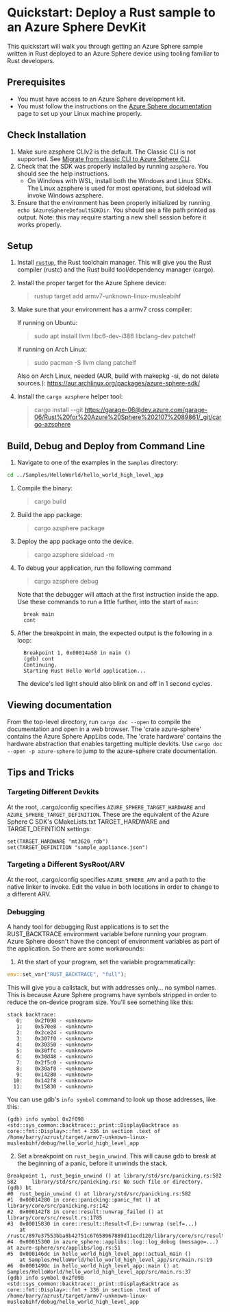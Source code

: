 # Quickstart: Deploy a Rust sample to an Azure Sphere DevKit

This quickstart will walk you through getting an Azure Sphere sample written in Rust deployed to an Azure Sphere device using tooling familiar to Rust developers.

## Prerequisites

- You must have access to an Azure Sphere development kit.
- You must follow the instructions on the [Azure Sphere documentation](https://docs.microsoft.com/en-us/azure-sphere/install/install-sdk-linux?pivots=vs-code-linux) page to set up your Linux machine properly.

## Check Installation

1. Make sure azsphere CLIv2 is the default.  The Classic CLI is not supported.  See [Migrate from classic CLI to Azure Sphere CLI](https://learn.microsoft.com/en-us/azure-sphere/reference/classic-cli-migration?tabs=cliv2beta).
1. Check that the SDK was properly installed by running `azsphere`. You should see the help instructions.
    - On Windows with WSL, install both the Windows and Linux SDKs.  The Linux azsphere is used for most operations, but sideload will invoke Windows azsphere.
1. Ensure that the environment has been properly initialized by running `echo $AzureSphereDefaultSDKDir`. You should see a file path printed as output. Note: this may require starting a new shell session before it works properly.

## Setup

1. Install [`rustup`](https://rustup.rs), the Rust toolchain manager. This will give you the Rust compiler (rustc) and the Rust build tool/dependency manager (cargo).

1. Install the proper target for the Azure Sphere device:

    > rustup target add armv7-unknown-linux-musleabihf

1. Make sure that your environment has a armv7 cross compiler:

    If running on Ubuntu:

    > sudo apt install llvm libc6-dev-i386 libclang-dev patchelf

    If running on Arch Linux:

    > sudo pacman -S llvm clang patchelf

      Also on Arch Linux, needed (AUR, build with makepkg -si, do not delete sources.): <https://aur.archlinux.org/packages/azure-sphere-sdk/>

4. Install the `cargo azsphere` helper tool:

    > cargo install --git <https://garage-06@dev.azure.com/garage-06/Rust%20for%20Azure%20Sphere%202107%2089861/_git/cargo-azsphere>

## Build, Debug and Deploy from Command Line

1. Navigate to one of the examples in the `Samples` directory:

```bash
cd ../Samples/HelloWorld/hello_world_high_level_app
```

1. Compile the binary:

    > cargo build

1. Build the app package:

    > cargo azsphere package

1. Deploy the app package onto the device.

    > cargo azsphere sideload -m

1. To debug your application, run the following command

    > cargo azsphere debug

    Note that the debugger will attach at the first instruction inside the app. Use
    these commands to run a little further, into the start of `main`:

    ```text
      break main
      cont
    ```

1. After the breakpoint in main, the expected output is the following in a loop:

    ```text
      Breakpoint 1, 0x00014a58 in main ()
      (gdb) cont
      Continuing.
      Starting Rust Hello World application...
    ```

    The device's led light should also blink on and off in 1 second cycles.

## Viewing documentation

From the top-level directory, run `cargo doc --open` to compile the documentation and open in a web browser.
The 'crate azure-sphere' contains the Azure Sphere AppLibs code.  The 'crate hardware' contains the hardware abstraction that enables targetting multiple devkits.  Use `cargo doc --open -p azure-sphere` to jump to the azure-sphere crate documentation.

## Tips and Tricks

### Targeting Different Devkits

At the root, .cargo/config specifies `AZURE_SPHERE_TARGET_HARDWARE` and `AZURE_SPHERE_TARGET_DEFINITION`.  These are the equivalent of the Azure Sphere C SDK's CMakeLists.txt TARGET_HARDWARE and TARGET_DEFINTION settings:

```
set(TARGET_HARDWARE "mt3620_rdb")
set(TARGET_DEFINITION "sample_appliance.json")
```

### Targeting a Different SysRoot/ARV

At the root, .cargo/config specifies `AZURE_SPHERE_ARV` and a path to the native linker to invoke.  Edit the value in both
locations in order to change to a different ARV.

### Debugging

A handy tool for debugging Rust applications is to set the RUST_BACKTRACE environment variable before running your program.  Azure Sphere doesn't have the concept of environment variables as part of the application.  So there are some workarounds:

1. At the start of your program, set the variable programmatically:

```rust
env::set_var("RUST_BACKTRACE", "full");
```

This will give you a callstack, but with addresses only... no symbol names.  This is because Azure Sphere programs have symbols stripped in order to reduce the on-device program size.  You'll see something like this:

```text
stack backtrace:
   0:    0x2f098 - <unknown>
   1:    0x570e8 - <unknown>
   2:    0x2ce24 - <unknown>
   3:    0x307f0 - <unknown>
   4:    0x30350 - <unknown>
   5:    0x30ffc - <unknown>
   6:    0x30d48 - <unknown>
   7:    0x2f5c0 - <unknown>
   8:    0x30af8 - <unknown>
   9:    0x14280 - <unknown>
  10:    0x142f8 - <unknown>
  11:    0x15830 - <unknown>
```

You can use gdb's `info symbol` command to look up those addresses, like this:

```text
(gdb) info symbol 0x2f098
<std::sys_common::backtrace::_print::DisplayBacktrace as core::fmt::Display>::fmt + 336 in section .text of /home/barry/azrust/target/armv7-unknown-linux-musleabihf/debug/hello_world_high_level_app
```

2. Set a breakpoint on `rust_begin_unwind`.  This will cause gdb to break at the beginning of a panic, before it unwinds the stack.

```text
Breakpoint 1, rust_begin_unwind () at library/std/src/panicking.rs:582
582     library/std/src/panicking.rs: No such file or directory.
(gdb) bt
#0  rust_begin_unwind () at library/std/src/panicking.rs:582
#1  0x00014280 in core::panicking::panic_fmt () at library/core/src/panicking.rs:142
#2  0x000142f8 in core::result::unwrap_failed () at library/core/src/result.rs:1785
#3  0x00015830 in core::result::Result<T,E>::unwrap (self=...)
    at /rustc/897e37553bba8b42751c67658967889d11ecd120/library/core/src/result.rs:1107
#4  0x00015300 in azure_sphere::applibs::log::log_debug (message=...) at azure-sphere/src/applibs/log.rs:51
#5  0x000146dc in hello_world_high_level_app::actual_main ()
    at Samples/HelloWorld/hello_world_high_level_app/src/main.rs:19
#6  0x0001490c in hello_world_high_level_app::main () at Samples/HelloWorld/hello_world_high_level_app/src/main.rs:37
(gdb) info symbol 0x2f098
<std::sys_common::backtrace::_print::DisplayBacktrace as core::fmt::Display>::fmt + 336 in section .text of /home/barry/azrust/target/armv7-unknown-linux-musleabihf/debug/hello_world_high_level_app
```
